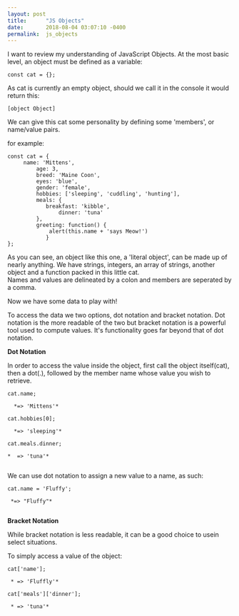```yaml
---
layout: post
title:      "JS Objects"
date:       2018-08-04 03:07:10 -0400
permalink:  js_objects
---
```



I want to review my understanding of JavaScript Objects.  At the most basic level, an object must be defined as a variable:
```
const cat = {};
```

As cat is currently an empty object, should we call it in the console it would return this:

```
[object Object]
```

We can give this cat some personality by defining some 'members', or name/value pairs.

for example:

```
const cat = {
     name: 'Mittens',
		 age: 3,
		 breed: 'Maine Coon',
		 eyes: 'blue',
		 gender: 'female',
		 hobbies: ['sleeping', 'cuddling', 'hunting'],
		 meals: {
		    breakfast: 'kibble',
				dinner: 'tuna'
		 },
		 greeting: function() {
		     alert(this.name + 'says Meow!')
			}
};
```

As you can see, an object like this one,  a 'literal object', can be made up of nearly anything.  We have strings, integers, an array of strings, another object and a function packed in this little cat.  
Names and values are delineated by a colon and members are seperated by a comma. 


Now we have some data to play with!

To access the data we two options, dot notation and bracket notation.  Dot notation is the more readable of the two but bracket notation is a powerful tool used to compute values.  It's functionality goes far beyond that of dot notation.

**Dot Notation**

In order to access the value inside the object, first call the object itself(cat), then a dot(.), followed by the member name whose value you wish to retrieve.

```
cat.name;

  *=> 'Mittens'*
	
cat.hobbies[0];

  *=> 'sleeping'*
	
cat.meals.dinner;

*  => 'tuna'*
	
```

We can use dot notation to assign a new value to a name, as such:

```
cat.name = 'Fluffy';

 *=> "Fluffy"*
 
```


**Bracket Notation**

While bracket notation is less readable, it can be a good choice to usein select situations.

To simply access a value of the object:

```
cat['name'];

 * => 'Fluffly'*
	
cat['meals']['dinner'];

 * => 'tuna'*
```



